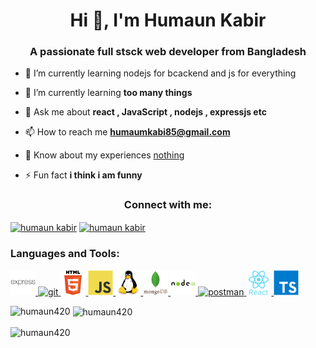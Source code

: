 <h1 align="center">Hi 👋, I'm Humaun Kabir</h1>
<h3 align="center">A passionate full stsck web developer from Bangladesh</h3>

<!--
<p align="left"> <img src="https://komarev.com/ghpvc/?username=humaun420&label=Profile%20views&color=0e75b6&style=flat" alt="humaun420" /> </p>

<p align="left"> <a href="https://github.com/ryo-ma/github-profile-trophy"><img src="https://github-profile-trophy.vercel.app/?username=humaun420" alt="humaun420" /></a> </p>
-->

- 🔭 I’m currently learning nodejs for bcackend and js for everything

- 🌱 I’m currently learning **too many things**
<!--
- 👯 I’m looking to collaborate on [nothing](nothing)

- 🤝 I’m looking for help with [nothing](nothing)

- 👨‍💻 All of my projects are available at [no where](no where)

- 📝 I regularly write articles on [no where](no where)
-->
- 💬 Ask me about **react , JavaScript , nodejs , expressjs etc**

- 📫 How to reach me **humaumkabi85@gmail.com**

- 📄 Know about my experiences [nothing](nothing)

- ⚡ Fun fact **i think i am funny**

<h3 align="center">Connect with me:</h3>
<p align="left">
<a href="https://www.facebook.com/profile.php?id=100035017417427" target="blank"><img align="center" src="https://raw.githubusercontent.com/rahuldkjain/github-profile-readme-generator/master/src/images/icons/Social/facebook.svg" alt="humaun kabir" height="30" width="40" /></a>
<a href="https://instagram.com/humaunkabi85" target="blank"><img align="center" src="https://raw.githubusercontent.com/rahuldkjain/github-profile-readme-generator/master/src/images/icons/Social/instagram.svg" alt="humaun kabir" height="30" width="40" /></a>
</p>

<h3 align="left">Languages and Tools:</h3>
<p align="left"> <a href="https://expressjs.com" target="_blank"> <img src="https://raw.githubusercontent.com/devicons/devicon/master/icons/express/express-original-wordmark.svg" alt="express" width="40" height="40"/> </a> <a href="https://git-scm.com/" target="_blank"> <img src="https://www.vectorlogo.zone/logos/git-scm/git-scm-icon.svg" alt="git" width="40" height="40"/> </a> <a href="https://www.w3.org/html/" target="_blank"> <img src="https://raw.githubusercontent.com/devicons/devicon/master/icons/html5/html5-original-wordmark.svg" alt="html5" width="40" height="40"/> </a> <a href="https://developer.mozilla.org/en-US/docs/Web/JavaScript" target="_blank"> <img src="https://raw.githubusercontent.com/devicons/devicon/master/icons/javascript/javascript-original.svg" alt="javascript" width="40" height="40"/> </a> <a href="https://www.linux.org/" target="_blank"> <img src="https://raw.githubusercontent.com/devicons/devicon/master/icons/linux/linux-original.svg" alt="linux" width="40" height="40"/> </a> <a href="https://www.mongodb.com/" target="_blank"> <img src="https://raw.githubusercontent.com/devicons/devicon/master/icons/mongodb/mongodb-original-wordmark.svg" alt="mongodb" width="40" height="40"/> </a> <a href="https://nodejs.org" target="_blank"> <img src="https://raw.githubusercontent.com/devicons/devicon/master/icons/nodejs/nodejs-original-wordmark.svg" alt="nodejs" width="40" height="40"/> </a> <a href="https://postman.com" target="_blank"> <img src="https://www.vectorlogo.zone/logos/getpostman/getpostman-icon.svg" alt="postman" width="40" height="40"/> </a> <a href="https://reactjs.org/" target="_blank"> <img src="https://raw.githubusercontent.com/devicons/devicon/master/icons/react/react-original-wordmark.svg" alt="react" width="40" height="40"/> </a> <a href="https://www.typescriptlang.org/" target="_blank"> <img src="https://raw.githubusercontent.com/devicons/devicon/master/icons/typescript/typescript-original.svg" alt="typescript" width="40" height="40"/> </a> </p>

<p><img align="left" src="https://github-readme-stats.vercel.app/api/top-langs?username=humaun420&show_icons=true&locale=en&layout=compact" alt="humaun420" /></p>

<p>&nbsp;<img align="center" src="https://github-readme-stats.vercel.app/api?username=humaun420&show_icons=true&locale=en" alt="humaun420" /></p>

<p><img align="center" src="https://github-readme-streak-stats.herokuapp.com/?user=humaun420&" alt="humaun420" /></p>



<!--
# HUMAUN KABIR

### Hi there 👋
-->
<!--
**humaun420/humaun420** is a ✨ _special_ ✨ repository because its `README.md` (this file) appears on your GitHub profile.

Here are some ideas to get you started:

- 🔭 I’m currently working on ...
- 🌱 I’m currently learning ...
- 👯 I’m looking to collaborate on ...
- 🤔 I’m looking for help with ...
- 💬 Ask me about ...
- 📫 How to reach me: ...
- 😄 Pronouns: ...
- ⚡ Fun fact: ...
-->
